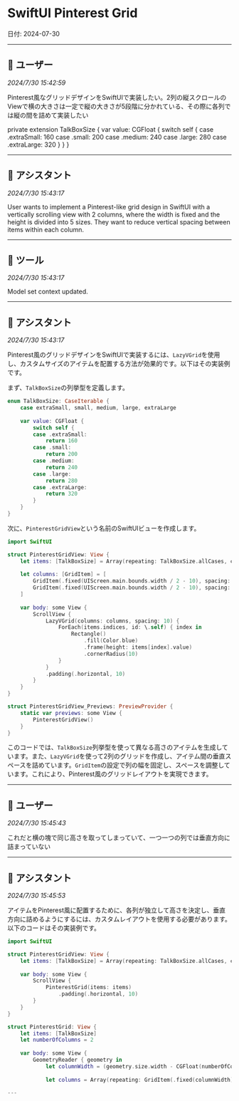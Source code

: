 # SwiftUI Pinterest Grid

日付: 2024-07-30

---

## 👤 ユーザー
*2024/7/30 15:42:59*

Pinterest風なグリッドデザインをSwiftUIで実装したい。2列の縦スクロールのViewで横の大きさは一定で縦の大きさが5段階に分かれている、その際に各列では縦の間を詰めて実装したい

private extension TalkBoxSize {
    var value: CGFloat {
        switch self {
        case .extraSmall:
            160
        case .small:
            200
        case .medium:
            240
        case .large:
            280
        case .extraLarge:
            320
        }
    }
}

---

## 🤖 アシスタント
*2024/7/30 15:43:17*

User wants to implement a Pinterest-like grid design in SwiftUI with a vertically scrolling view with 2 columns, where the width is fixed and the height is divided into 5 sizes. They want to reduce vertical spacing between items within each column.

---

## 🔧 ツール
*2024/7/30 15:43:17*

Model set context updated.

---

## 🤖 アシスタント
*2024/7/30 15:43:17*

Pinterest風のグリッドデザインをSwiftUIで実装するには、`LazyVGrid`を使用し、カスタムサイズのアイテムを配置する方法が効果的です。以下はその実装例です。

まず、`TalkBoxSize`の列挙型を定義します。

```swift
enum TalkBoxSize: CaseIterable {
    case extraSmall, small, medium, large, extraLarge
    
    var value: CGFloat {
        switch self {
        case .extraSmall:
            return 160
        case .small:
            return 200
        case .medium:
            return 240
        case .large:
            return 280
        case .extraLarge:
            return 320
        }
    }
}
```

次に、`PinterestGridView`という名前のSwiftUIビューを作成します。

```swift
import SwiftUI

struct PinterestGridView: View {
    let items: [TalkBoxSize] = Array(repeating: TalkBoxSize.allCases, count: 10).flatMap { $0 }
    
    let columns: [GridItem] = [
        GridItem(.fixed(UIScreen.main.bounds.width / 2 - 10), spacing: 10),
        GridItem(.fixed(UIScreen.main.bounds.width / 2 - 10), spacing: 10)
    ]
    
    var body: some View {
        ScrollView {
            LazyVGrid(columns: columns, spacing: 10) {
                ForEach(items.indices, id: \.self) { index in
                    Rectangle()
                        .fill(Color.blue)
                        .frame(height: items[index].value)
                        .cornerRadius(10)
                }
            }
            .padding(.horizontal, 10)
        }
    }
}

struct PinterestGridView_Previews: PreviewProvider {
    static var previews: some View {
        PinterestGridView()
    }
}
```

このコードでは、`TalkBoxSize`列挙型を使って異なる高さのアイテムを生成しています。また、`LazyVGrid`を使って2列のグリッドを作成し、アイテム間の垂直スペースを詰めています。`GridItem`の設定で列の幅を固定し、スペースを調整しています。これにより、Pinterest風のグリッドレイアウトを実現できます。

---

## 👤 ユーザー
*2024/7/30 15:45:43*

これだと横の塊で同じ高さを取ってしまっていて、一つ一つの列では垂直方向に詰まっていない

---

## 🤖 アシスタント
*2024/7/30 15:45:53*

アイテムをPinterest風に配置するために、各列が独立して高さを決定し、垂直方向に詰めるようにするには、カスタムレイアウトを使用する必要があります。以下のコードはその実装例です。

```swift
import SwiftUI

struct PinterestGridView: View {
    let items: [TalkBoxSize] = Array(repeating: TalkBoxSize.allCases, count: 10).flatMap { $0 }
    
    var body: some View {
        ScrollView {
            PinterestGrid(items: items)
                .padding(.horizontal, 10)
        }
    }
}

struct PinterestGrid: View {
    let items: [TalkBoxSize]
    let numberOfColumns = 2
    
    var body: some View {
        GeometryReader { geometry in
            let columnWidth = (geometry.size.width - CGFloat(numberOfColumns - 1) * 10) / CGFloat(numberOfColumns)
            
            let columns = Array(repeating: GridItem(.fixed(columnWidth)), count: numberOfColumns

---
